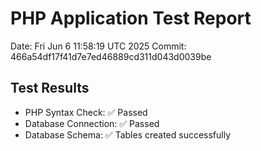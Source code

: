 # PHP Application Test Report
Date: Fri Jun  6 11:58:19 UTC 2025
Commit: 466a54df17f41d7e7ed46889cd311d043d0039be

## Test Results
- PHP Syntax Check: ✅ Passed
- Database Connection: ✅ Passed
- Database Schema: ✅ Tables created successfully
